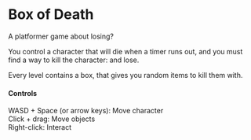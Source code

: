 # Box of Death

A platformer game about losing?

You control a character that will die when a timer runs out, and you must find a way to kill the character: and lose.

Every level contains a box, that gives you random items to kill them with.

#### Controls

WASD + Space (or arrow keys): Move character  
Click + drag: Move objects  
Right-click: Interact

